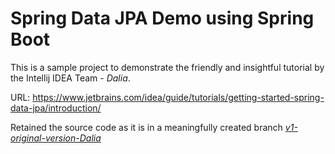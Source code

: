 # Spring Data JPA Demo using Spring Boot

This is a sample project to demonstrate the friendly and insightful
tutorial by the Intellij IDEA Team - *Dalia*. 

URL: https://www.jetbrains.com/idea/guide/tutorials/getting-started-spring-data-jpa/introduction/

Retained the source code as it is in a meaningfully created branch 
[*v1-original-version-Dalia*](https://github.com/itsraghz/spring-boot-springdata-jpa-demo/tree/v1-original-version-Dalia)